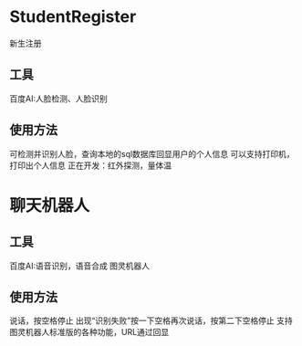 # StudentRegister
新生注册
## 工具
百度AI:人脸检测、人脸识别
## 使用方法
可检测并识别人脸，查询本地的sql数据库回显用户的个人信息
可以支持打印机，打印出个人信息
正在开发：红外探测，量体温

# 聊天机器人
## 工具
百度AI:语音识别，语音合成
图灵机器人
## 使用方法
说话，按空格停止
出现“识别失败”按一下空格再次说话，按第二下空格停止
支持图灵机器人标准版的各种功能，URL通过回显
